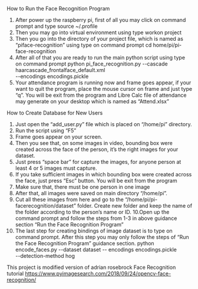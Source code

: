How to Run the Face Recognition Program


1. After power up the raspberry pi, first of all you may click on command
prompt and type
  source ~/.profile
2. Then you may go into virtual environment using type
workon project
3. Then you go into the directory of your project file, which is named as “piface-recognition” using type on command prompt
cd home/pi/pi-face-recognition
4. After all of that you are ready to run the main python script using type on
command prompt
python pi_face_recognition.py --cascade
haarcascade_frontalface_default.xml \
--encodings encodings.pickle
5. Your attendance program is running now and frame goes appear, if your
want to quit the program, place the mouse cursor on frame and just type
“q”. You will be exit from the program and Libre Calc file of attendance may
generate on your desktop which is named as “Attend.xlsx”


How to Create Database for New Users


1. Just open the “add_user.py” file which is placed on “/home/pi” directory.
2. Run the script using “F5”
3. Frame goes appear on your screen.
4. Then you see that, on some images in video, bounding box were created
across the face of the person, it’s the right images for your dataset.
5. Just press “space bar” for capture the images, for anyone person at least 4
or 5 images must capture.
6. If you take sufficient images in which bounding box were created across the
face, just press “Esc” button. You will be exit from the program
7. Make sure that, there must be one person in one image
8. After that, all images were saved on main directory “/home/pi”.
9. Cut all these images from here and go to the “/home/pi/pi-facerecognition/dataset” folder. Create new folder and keep the name of the
folder according to the person’s name or ID.
10.Open up the command prompt and follow the steps from 1-3 in above
guidance section “Run the Face Recognition Program”
11. The last step for creating bindings of image dataset is to type on command
prompt. After this step you may only follow the steps of “Run the Face
Recognition Program” guidance section.
python encode_faces.py --dataset dataset --
encodings encodings.pickle \
--detection-method hog






This project is modified version of adrian rosebrock Face Recognition tutorial https://www.pyimagesearch.com/2018/09/24/opencv-face-recognition/
